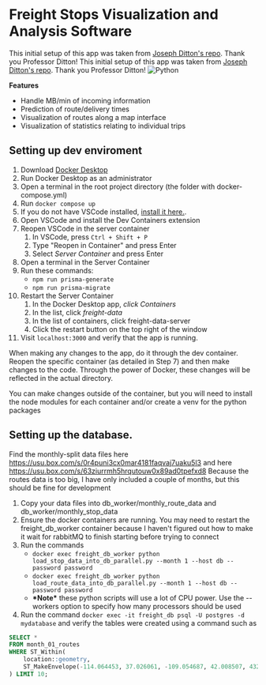 # Freight Stops Visualization and Analysis Software
This initial setup of this app was taken from <a href="https://github.com/dittonjs/4610Spring25ClassExamples">Joseph Ditton's repo</a>. Thank you Professor Ditton!
This initial setup of this app was taken from <a href="https://github.com/dittonjs/4610Spring25ClassExamples">Joseph Ditton's repo</a>. Thank you Professor Ditton!
![Python](https://img.shields.io/badge/python-3670A0?style=for-the-badge&logo=python&logoColor=ffdd54)

**Features**
- Handle MB/min of incoming information
- Prediction of route/delivery times
- Visualization of routes along a map interface
- Visualization of statistics relating to individual trips

## Setting up dev enviroment
1. Download <a href="https://www.docker.com/products/docker-desktop/">Docker Desktop</a>
2. Run Docker Desktop as an administrator
2. Open a terminal in the root project directory (the folder with docker-compose.yml)
3. Run `docker compose up`
4. If you do not have VSCode installed, <a href="https://code.visualstudio.com/">install it here.</a>.
5. Open VSCode and install the Dev Containers extension
6. Reopen VSCode in the server container
    1. In VSCode, press `Ctrl + Shift + P`
    2. Type "Reopen in Container" and press Enter
    3. Select *Server Container* and press Enter
7. Open a terminal in the Server Container
8. Run these commands:
    *   `npm run prisma-generate`
    *   `npm run prisma-migrate`
9. Restart the Server Container
    1. In the Docker Desktop app, *click Containers*
    2. In the list, click *freight-data*
    3. In the list of containers, click freight-data-server
    4. Click the restart button on the top right of the window
10. Visit `localhost:3000` and verify that the app is running.

When making any changes to the app, do it through the dev container. Reopen the specific container (as detailed in Step 7) and then make changes to the code. Through the power of Docker, these changes will be reflected in the actual directory.

You can make changes outside of the container, but you will need to install the node modules for each container and/or create a venv for the python packages

## Setting up the database. 
Find the monthly-split data files here 
https://usu.box.com/s/0r4puni3cx0mar4181faqvaj7uaku5l3
and here 
https://usu.box.com/s/63ziurrmh5hrqutouw0x89ad0tpefxd8
Because the routes data is too big, I have only included a couple of months, but this should be fine for development

1. Copy your data files into db_worker/monthly_route_data and db_worker/monthly_stop_data
2. Ensure the docker containers are running. You may need to restart the freight_db_worker container because I haven't figured out how to make it wait for rabbitMQ to finish starting before trying to connect
3. Run the commands 
    * `docker exec freight_db_worker python load_stop_data_into_db_parallel.py --month 1 --host db --password password` 
    * `docker exec freight_db_worker python load_route_data_into_db_parallel.py --month 1 --host db --password password`
    * **\*Note\*** these python scripts will use a lot of CPU power. Use the --workers option to specify how many processors should be used
4. Run the command `docker exec -it freight_db psql -U postgres -d mydatabase` and verify the tables were created using a command such as
```sql
SELECT *
FROM month_01_routes
WHERE ST_Within(
    location::geometry,
    ST_MakeEnvelope(-114.064453, 37.026061, -109.054687, 42.008507, 4326)
) LIMIT 10;
```
